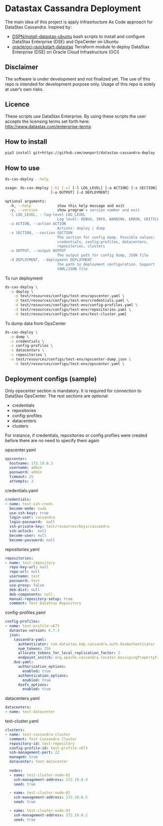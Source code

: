 # Datastax Cassandra Deployment

The main idea of this project is apply Infrasrtucture As Code approach for DataStax Cassandra. Inspired by:
- [DSPN/install-datastax-ubuntu](https://github.com/DSPN/install-datastax-ubuntu) bash scripts to install and configure DataStax Enterprise (DSE) and OpsCenter on Ubuntu 
- [oracle/oci-quickstart-datastax](https://github.com/oracle/oci-quickstart-datastax) Terraform module to deploy DataStax Enterprise (DSE) on Oracle Cloud Infrastructure (OCI) 

## Disclaimer

The software is under development and not finalized yet. The use of this repo is intended for development purpose only. Usage of this repo is solely at user’s own risks. 

## Licence

These scripts use DataStax Enterprise.  By using these scripts the user accepts the licensing terms set forth here: http://www.datastax.com/enterprise-terms

## How to install

```sh
pip3 install git+https://github.com/ownport/datastax-cassandra-deploy
```

## How to use
```sh
ds-cas-deploy --help

usage: ds-cas-deploy [-h] [-v] [-l LOG_LEVEL] [-a ACTION] [-s SECTION]
                     [-o OUTPUT] [-d DEPLOYMENT]

optional arguments:
  -h, --help            show this help message and exit
  -v, --version         show program's version number and exit
  -l LOG_LEVEL, --log-level LOG_LEVEL
                        Log level: DEBUG, INFO, WARNING, ERROR, CRITICAL
  -a ACTION, --action ACTION
                        Actions: deploy | dump
  -s SECTION, --section SECTION
                        The section for config dump. Possible values:
                        credentials, config-profiles, datacenters,
                        repositories, clusters
  -o OUTPUT, --output OUTPUT
                        The output path for config dump, JSON file
  -d DEPLOYMENT, --deployment DEPLOYMENT
                        the path to deployment configuration. Support
                        YAML/JSON file
```

To run deployment
```sh
ds-cas-deploy \
  -a deploy \
	-d test/resources/configs/test-env/opscenter.yaml \
	-d test/resources/configs/test-env/credentials.yaml \
	-d test/resources/configs/test-env/config-profiles.yaml \
	-d test/resources/configs/test-env/repositories.yaml \
	-d test/resources/configs/test-env/test-cluster.yaml
```

To dump data from OpsCenter
```sh
ds-cas-deploy \
  -a dump \
  -s credentials \
  -s config-profiles \
  -s datacenters \
  -s repositories \
  -o test/resources/configs/test-env/opscenter-dump.json \
	-d test/resources/configs/test-env/opscenter.yaml \
```


## Deployment configs (sample)

Only opscenter section is mandatory. It is required for connection to DataStax OpsCenter. The rest sections are optional:
- credentials
- repositories
- config-profiles
- datacenters
- clusters

For instance, if credentials, repositories or config profiles were created before there are no need to specify them again 

opscenter.yaml
```yaml
opscenter:
  hostname: 172.19.0.3
  username: admin
  password: admin
  timeout: 25
  attempts: 3
```

credentials.yaml
```yaml
credentials:
- name: test-ssh-creds
  become-mode: sudo
  use-ssh-keys: true
  login-user: cassandra
  login-password:  null
  ssh-private-key: test/resources/keys/cassandra
  ssh-unlock:  null
  become-user: null
  become-password: null
```

repositories.yaml
```yaml
repositories:
- name: test-repository
  repo-key-url: null
  repo-url: null
  username: test
  password: test
  use-proxy: false
  deb-dist: null
  deb-components: null,
  manual-repository-setup: true
  comment: Test DataStax Repository
```

config-profiles.yaml
```yaml
config-profiles:
- name: test-profile-v673 
  datastax-version: 6.7.3
  json:
    cassandra-yaml: 
      authenticator: com.datastax.bdp.cassandra.auth.DseAuthenticator
      num_tokens: 256
      allocate_tokens_for_local_replication_factor: 2
      endpoint_snitch: org.apache.cassandra.locator.GossipingPropertyFileSnitch
    dse-yaml: 
      authorization_options: 
        enabled: true
      authentication_options: 
        enabled: true
      dsefs_options:
        enabled: true
```

datacenters.yaml
```yaml
datacenters:
- name: test-datacenter
```

test-cluster.yaml
```yaml
clusters:
- name: test-cassandra-cluster
  comment: Test Cassandra Cluster
  repository-id: test-repository
  config-profile-id: test-profile-v673
  ssh-management-port: 22
  managed: true
  datacenter: test-datacenter
  
  nodes:
  - name: test-cluster-node-01
    ssh-management-address: 172.19.0.4
    seed: true

  - name: test-cluster-node-02
    ssh-management-address: 172.19.0.5
    seed: true

  - name: test-cluster-node-03
    ssh-management-address: 172.19.0.2
    seed: true
```
